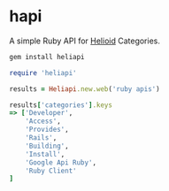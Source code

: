 hapi
====

A simple Ruby API for [Helioid](http://www.helioid.com) Categories.

```sh
gem install heliapi
```

```ruby
require 'heliapi'

results = Heliapi.new.web('ruby apis')

results['categories'].keys
=> ['Developer',
    'Access',
    'Provides',
    'Rails',
    'Building',
    'Install',
    'Google Api Ruby',
    'Ruby Client'
]
